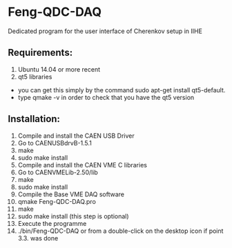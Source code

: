# Feng-QDC-DAQ
Dedicated program for the user interface of Cherenkov setup in IIHE
## Requirements:
1. Ubuntu 14.04 or more recent
2. qt5 libraries
  * you can get this simply by the command sudo apt-get install qt5-default.
  * type qmake -v in order to check that you have the qt5 version

## Installation:
1. Compile and install the CAEN USB Driver
  1. Go to CAENUSBdrvB-1.5.1
  2. make
  3. sudo make install
2. Compile and install the CAEN VME C libraries
  1. Go to CAENVMELib-2.50/lib
  2. make
  3. sudo make install
3. Compile the Base VME DAQ software
  1. qmake Feng-QDC-DAQ.pro
  2. make
  3. sudo make install (this step is optional)
4. Execute the programme
  1. ./bin/Feng-QDC-DAQ or from a double-click on the desktop icon if point 3.3. was done
